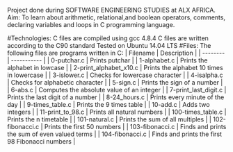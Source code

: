 Project done during SOFTWARE ENGINEERING STUDIES at ALX AFRICA. Aim: To learn about arithmetic, relational,and boolean operators, comments, declaring variables and loops in C programming language.

#Technologies:
 C files are compiled using gcc 4.8.4
 C files are written according to the C90 standard
 Tested on Ubuntu 14.04 LTS
#Files:
The following files are programs written in C:
| Filename | Description |
| -------- | ----------- |
| 0-putchar.c | Prints putchar |
| 1-alphabet.c | Prints the alphabet in lowcase |
| 2-print_alphabet_x10.c | Prints the alphabet 10 times in lowercase |
| 3-islower.c | Checks for lowercase character |
| 4-isalpha.c | Checks for alphabetic character |
| 5-sign.c | Prints the sign of a number |
| 6-abs.c |  Computes the absolute value of an integer |
| 7-print_last_digit.c | Prints the last digit of a number |
| 8-24_hours.c | Prints every minute of the day |
| 9-times_table.c | Prints the 9 times table |
| 10-add.c | Adds two integers |
| 11-print_to_98.c | Prints all natural numbers |
| 100-times_table.c | Prints the n timetable |
| 101-natural.c | Prints the sum of all multiples |
| 102-fibonacci.c | Prints the first 50 numbers |
| 103-fibonacci.c | Finds and prints the sum of even valued terms |
| 104-fibonacci.c | Finds and prints the first 98 Fibonacci numbers |
